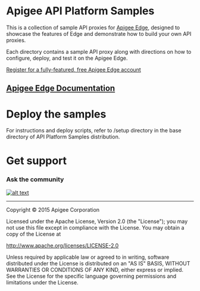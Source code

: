 # Apigee API Platform Samples

This is a collection of sample API proxies for [Apigee Edge](http://apigee.com/about/enterprise), designed to showcase the features of Edge and demonstrate how to build your own API proxies.

Each directory contains a sample API proxy along with directions
on how to configure, deploy, and test it on the Apigee Edge.

[Register for a fully-featured, free Apigee Edge account](
https://accounts.apigee.com/accounts/sign_up)

## [Apigee Edge Documentation](http://apigee.com/docs)

# Deploy the samples

For instructions and deploy scripts, refer to /setup directory in the 
base directory of API Platform Samples distribution.

# Get support

### Ask the community

[![alt text](../../images/apigee-community.png "Apigee Community is a great place to ask questions and find answers about developing API proxies. ")](https://community.apigee.com?via=github)

---

Copyright © 2015 Apigee Corporation

Licensed under the Apache License, Version 2.0 (the "License"); you may not use
this file except in compliance with the License. You may obtain a copy
of the License at

http://www.apache.org/licenses/LICENSE-2.0

Unless required by applicable law or agreed to in writing, software
distributed under the License is distributed on an "AS IS" BASIS,
WITHOUT WARRANTIES OR CONDITIONS OF ANY KIND, either express or implied.
See the License for the specific language governing permissions and
limitations under the License.
